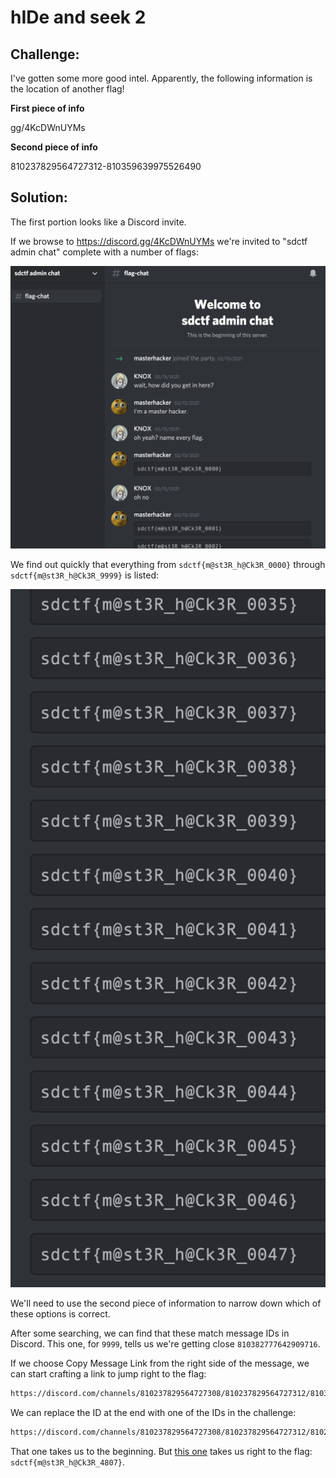 # hIDe and seek 2

## Challenge:

I've gotten some more good intel. Apparently, the following information is the location of another flag!

**First piece of info**

gg/4KcDWnUYMs

**Second piece of info**

810237829564727312-810359639975526490

## Solution:

The first portion looks like a Discord invite.

If we browse to https://discord.gg/4KcDWnUYMs we're invited to "sdctf admin chat" complete with a number of flags:

<img src="admin_chat.png" alt="Conversation." width="600">

We find out quickly that everything from `sdctf{m@st3R_h@Ck3R_0000}` through `sdctf{m@st3R_h@Ck3R_9999}` is listed:

<img src="so_many.png" alt="Oh no..." width="600">

We'll need to use the second piece of information to narrow down which of these options is correct.

After some searching, we can find that these match message IDs in Discord. This one, for `9999`, tells us we're getting close `810382777642909716`.

If we choose Copy Message Link from the right side of the message, we can start crafting a link to jump right to the flag:

```bash
https://discord.com/channels/810237829564727308/810237829564727312/810382777642909716
```

We can replace the ID at the end with one of the IDs in the challenge:

```bash
https://discord.com/channels/810237829564727308/810237829564727312/810237829564727312
```

That one takes us to the beginning. But [this one](https://discord.com/channels/810237829564727308/810237829564727312/810359639975526490) takes us right to the flag: `sdctf{m@st3R_h@Ck3R_4807}`.
